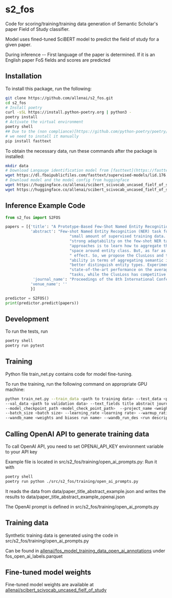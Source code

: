 # s2_fos

Code for scoring/training/training data generation of Semantic Scholar's paper Field of Study classifier.

Model uses fined-tuned SciBERT model to predict the field of study for a given paper.

During inference
-- First language of the paper is determined. If it is an English paper FoS fields and scores are predicted

## Installation
To install this package, run the following:

```bash
git clone https://github.com/allenai/s2_fos.git
cd s2_fos
# Install poetry
curl -sSL https://install.python-poetry.org | python3 -
poetry install
# Activate the virtual environment
poetry shell
## Due to the (non compliance)[https://github.com/python-poetry/poetry/issues/6113] of fasttext with PEPE-518, 
# we need to install it manually
pip install fasttext
```

To obtain the necessary data, run these commands after the package is installed:

```bash
mkdir data
# Download Langauge identification model from [fasttext](https://fasttext.cc/docs/en/language-identification.html)
wget https://dl.fbaipublicfiles.com/fasttext/supervised-models/lid.176.bin ./data/
# Download model and the model config from huggingface
wget https://huggingface.co/allenai/scibert_scivocab_uncased_fielf_of_study/resolve/main/pytorch_model.bin?download=true ./data/
wget https://huggingface.co/allenai/scibert_scivocab_uncased_fielf_of_study/resolve/main/config.json?download=true ./data/
```


## Inference Example Code

```python
from s2_fos import S2FOS

papers = [{'title': "A Prototype-Based Few-Shot Named Entity Recognition",
           'abstract': "Few-shot Named Entity Recognition (NER) task focuses on identifying name entities on a "
                            "small amount of supervised training data. The work based on prototype network shows "
                            "strong adaptability on the few-shot NER task. We think that the core idea of these "
                            "approaches is to learn how to aggregate the representation of token mappings in vector "
                            "space around entity class. But, as far as we know, no such work has been investigated its"
                            " effect. So, we propose the ClusLoss and the ProEuroLoss aiming to enhance the model's "
                            "ability in terms of aggregating semantic information spatially, thus helping the model "
                            "better distinguish entity types. Experimental results show that ProEuroLoss achieves "
                            "state-of-the-art performance on the average F1 scores for both 1-shot and 5-shot NER "
                            "tasks, while the ClusLoss has competitive performance on such tasks.",
            'journal_name': "Proceedings of the 8th International Conference on Computing and Artificial Intelligence",
           'venue_name': ''
           }]

predictor = S2FOS()
print(predictor.predict(papers))
```
## Development

To run the tests, run

```bash
poetry shell
poetry run pytest
```

## Training
Python file train_net.py contains code for model fine-tuning.

To run the training, run the following command on appropriate GPU machine:
```bash
python train_net.py --train_data <path to training data> --test_data <path to test data> \
--val_data <path to validation data> --text_fields title abstract journal_name  --save_path <output_path> --train True \
--model_checkpoint_path <model_check_point_path>  --project_name <weights and biases project name>
--batch_size <batch size> --learning_rate <learning rate> --warmup_ratio <warm up ratio> \
--wandb_name <weights and biases run name> --wandb_run_des <run description> --log_dir <log directory>
```

## Calling OpenAI API to generate training data

To call OpenAI API, you need to set OPENAI_API_KEY environment variable to your API key

Example file is located in src/s2_fos/training/open_ai_prompts.py:
Run it with
```bash
poetry shell
poetry run python ./src/s2_fos/training/open_ai_prompts.py 
```
It reads the data from data/paper_title_abstract_example.json and writes the results to 
data/paper_title_abstract_example_openai.json

The OpenAI prompt is defined in src/s2_fos/training/open_ai_prompts.py

## Training data
Synthetic training data is generated using the code in src/s2_fos/training/open_ai_prompts.py

Can be found in [allenai/fos_model_training_data_open_ai_annotations](https://huggingface.co/datasets/allenai/fos_model_training_data_open_ai_annotations) under fos_open_ai_labels.parquet

## Fine-tuned model weights
Fine-tuned model weights are available at [allenai/scibert_scivocab_uncased_fielf_of_study](https://huggingface.co/allenai/scibert_scivocab_uncased_fielf_of_study)

